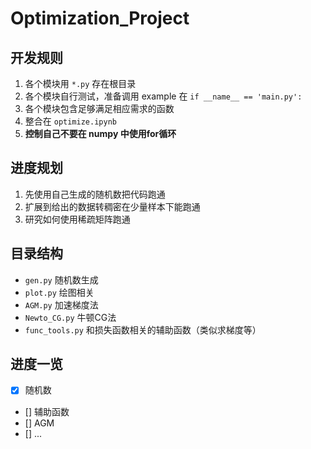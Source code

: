 # Optimization_Project

## 开发规则
1. 各个模块用 `*.py` 存在根目录
2. 各个模块自行测试，准备调用 example 在 `if __name__ == 'main.py':`
3. 各个模块包含足够满足相应需求的函数
4. 整合在 `optimize.ipynb`
5. **控制自己不要在 numpy 中使用for循环**

## 进度规划
1. 先使用自己生成的随机数把代码跑通
2. 扩展到给出的数据转稠密在少量样本下能跑通
3. 研究如何使用稀疏矩阵跑通

## 目录结构
- `gen.py` 随机数生成
- `plot.py` 绘图相关
- `AGM.py` 加速梯度法
- `Newto_CG.py` 牛顿CG法
- `func_tools.py` 和损失函数相关的辅助函数（类似求梯度等）

## 进度一览
- [X] 随机数
- [] 辅助函数
- [] AGM
- [] ...